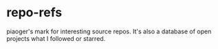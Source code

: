 repo-refs
=========

piaoger's mark for interesting source repos. It's also a database of open projects what I followed or starred.